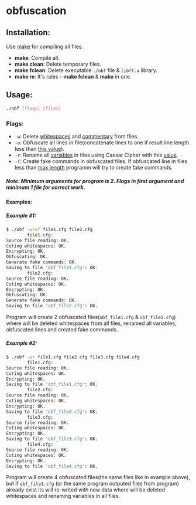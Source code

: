 # obfuscation

## Installation:

Use [make](https://en.wikipedia.org/wiki/Makefile) for compiling all files.
- **make**: Compile all.
- **make clean**: Delete temporary files.
- **make fclean**: Delete executable `./obf` file & `libft.a` library.
- **make re**: It's rules - **make fclean** & **make** in one.

## Usage:
```bash
./obf [flags] [files]
```
### Flags:
- `-w`: Delete [whitespaces](https://en.wikipedia.org/wiki/Whitespace_character) and [commentary](https://github.com/Iipal/obfuscation/blob/085e45e39ea9dcbf4c4b4fd6cb3bbdc54def867e/includes/obfuscation.h#L45) from files.
- `-o`: Obfuscate all lines in file(concatenate lines to one if result line length less than [this value](https://github.com/Iipal/obfuscation/blob/085e45e39ea9dcbf4c4b4fd6cb3bbdc54def867e/includes/obfuscation.h#L43)).
- `-r`: Rename all [variables](https://github.com/Iipal/obfuscation/blob/085e45e39ea9dcbf4c4b4fd6cb3bbdc54def867e/includes/obfuscation.h#L48-L53) in files using Caesar Cipher with this [value](https://github.com/Iipal/obfuscation/blob/085e45e39ea9dcbf4c4b4fd6cb3bbdc54def867e/includes/obfuscation.h#L46).
- `-f`: Create fake commands in obfuscated files. If obfuscated line in files less than [max length](https://github.com/Iipal/obfuscation/blob/085e45e39ea9dcbf4c4b4fd6cb3bbdc54def867e/includes/obfuscation.h#L43) programm will try to create fake commands.

##### Note: Minimum arguments for program is 2. Flags in first argument and minimum 1 file for correct work.

#### Examples:

##### Example #1:
```bash
$ ./obf -wrof file1.cfg file2.cfg
        file1.cfg:
Source file reading: OK.
Cuting whitespaces: OK.
Encrypting: OK.
Obfuscating: OK.
Generate fake commands: OK.
Saving to file 'obf_file1.cfg': OK.
        file2.cfg:
Source file reading: OK.
Cuting whitespaces: OK.
Encrypting: OK.
Obfuscating: OK.
Generate fake commands: OK.
Saving to file 'obf_file2.cfg': OK.
```
Program will create 2 obfuscated files(`obf_file1.cfg` & `obf_file2.cfg`) where will be deleted whitespaces from all files, renamed all variables, obfuscated lines and created fake commands.
##### Example #2:
```bash
$ ./obf -wr file1.cfg file2.cfg file3.cfg file4.cfg
        file1.cfg:
Source file reading: OK.
Cuting whitespaces: OK.
Encrypting: OK.
Saving to file 'obf_file1.cfg': OK.
        file2.cfg:
Source file reading: OK.
Cuting whitespaces: OK.
Encrypting: OK.
Saving to file 'obf_file2.cfg': OK.
        file3.cfg:
Source file reading: OK.
Cuting whitespaces: OK.
Encrypting: OK.
Saving to file 'obf_file3.cfg': OK.
        file4.cfg:
Source file reading: OK.
Cuting whitespaces: OK.
Encrypting: OK.
Saving to file 'obf_file4.cfg': OK.
```
Program will create 4 obfuscated files(the same files like in example above), but if `obf_file1.cfg` (or the same program outputed files from program) already exist its will re-writed with new data where will be deleted whitespaces and renaming variables in all files.